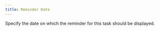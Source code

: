 ```yaml
---
title: Reminder Date
---
```



Specify the date on which the reminder for this task should be displayed.
